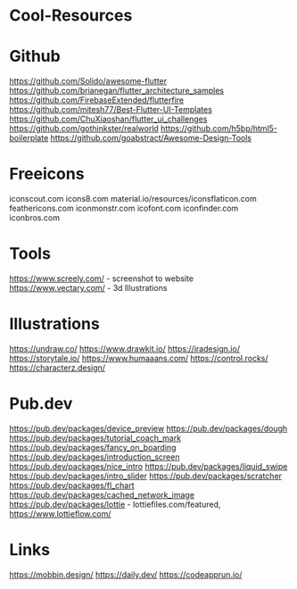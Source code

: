 # Cool-Resources

# Github
https://github.com/Solido/awesome-flutter
https://github.com/brianegan/flutter_architecture_samples
https://github.com/FirebaseExtended/flutterfire
https://github.com/mitesh77/Best-Flutter-UI-Templates
https://github.com/ChuXiaoshan/flutter_ui_challenges
https://github.com/gothinkster/realworld
https://github.com/h5bp/html5-boilerplate
https://github.com/goabstract/Awesome-Design-Tools

# Freeicons
iconscout.com
icons8.com
material.io/resources/iconsflaticon.com	
feathericons.com
iconmonstr.com
icofont.com
iconfinder.com
iconbros.com

# Tools
https://www.screely.com/ - screenshot to website
https://www.vectary.com/ - 3d Illustrations

# Illustrations
https://undraw.co/
https://www.drawkit.io/
https://iradesign.io/
https://storytale.io/
https://www.humaaans.com/
https://control.rocks/
https://characterz.design/

# Pub.dev
https://pub.dev/packages/device_preview
https://pub.dev/packages/dough
https://pub.dev/packages/tutorial_coach_mark
https://pub.dev/packages/fancy_on_boarding
https://pub.dev/packages/introduction_screen
https://pub.dev/packages/nice_intro
https://pub.dev/packages/liquid_swipe
https://pub.dev/packages/intro_slider
https://pub.dev/packages/scratcher
https://pub.dev/packages/fl_chart
https://pub.dev/packages/cached_network_image
https://pub.dev/packages/lottie - lottiefiles.com/featured, https://www.lottieflow.com/

# Links
https://mobbin.design/
https://daily.dev/
https://codeapprun.io/
